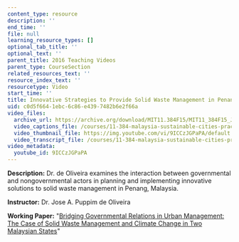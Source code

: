 ```yaml
---
content_type: resource
description: ''
end_time: ''
file: null
learning_resource_types: []
optional_tab_title: ''
optional_text: ''
parent_title: 2016 Teaching Videos
parent_type: CourseSection
related_resources_text: ''
resource_index_text: ''
resourcetype: Video
start_time: ''
title: Innovative Strategies to Provide Solid Waste Management in Penang, Malaysia
uid: c0d5f664-1ebc-6c86-e439-7482b6e2f66a
video_files:
  archive_url: https://archive.org/download/MIT11.384F15/MIT11_384F15_Jose_300k.mp4
  video_captions_file: /courses/11-384-malaysia-sustainable-cities-practicum-spring-2018/616d391206485bc495717f08c06dbb13_9ICCzJGPaPA.vtt
  video_thumbnail_file: https://img.youtube.com/vi/9ICCzJGPaPA/default.jpg
  video_transcript_file: /courses/11-384-malaysia-sustainable-cities-practicum-spring-2018/e69cd77b86b37e0503695ae9a54e3331_9ICCzJGPaPA.pdf
video_metadata:
  youtube_id: 9ICCzJGPaPA
---
```


**Description:** Dr. de Oliveira examines the interaction between governmental and nongovernmental actors in planning and implementing innovative solutions to solid waste management in Penang, Malaysia.

**Instructor:** Dr. Jose A. Puppim de Oliveira

**Working Paper:** "[Bridging Governmental Relations in Urban Management: The Case of Solid Waste Management and Climate Change in Two Malaysian States](https://malaysiacities.mit.edu/paperOliveira)"